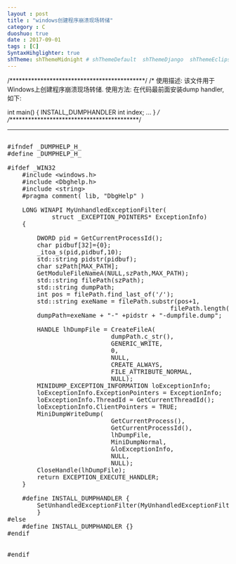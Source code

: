```yaml
---
layout : post
title : "windows创建程序崩溃现场转储"
category : C
duoshuo: true
date : 2017-09-01
tags : [C]
SyntaxHihglighter: true
shTheme: shThemeMidnight # shThemeDefault  shThemeDjango  shThemeEclipse  shThemeEmacs  shThemeFadeToGrey  shThemeMidnight  shThemeRDark
---
```


/********************************************/
/* 使用描述:
   该文件用于Windows上创建程序崩溃现场转储.
   使用方法:
   在代码最前面安装dump handler,如下:

   int main()
   {
      INSTALL_DUMPHANDLER
	  int index;
	  ...
	}
*/
/*******************************************/

<!-- more -->

---

<pre class="brush: c; ">

#ifndef _DUMPHELP_H_
#define _DUMPHELP_H_

#ifdef _WIN32
	#include &lt;windows.h&gt;
	#include &lt;Dbghelp.h&gt;
	#include &lt;string&gt;
	#pragma comment( lib, "DbgHelp" )

	LONG WINAPI MyUnhandledExceptionFilter(
			struct _EXCEPTION_POINTERS* ExceptionInfo)
	{
		
		DWORD pid = GetCurrentProcessId();
		char pidbuf[32]={0};
		_itoa_s(pid,pidbuf,10);
		std::string pidstr(pidbuf);
		char szPath[MAX_PATH];
		GetModuleFileNameA(NULL,szPath,MAX_PATH);
		std::string filePath(szPath);
		std::string dumpPath;
		int pos = filePath.find_last_of('/');
		std::string exeName = filePath.substr(pos+1,
											filePath.length()-pos);
		dumpPath=exeName + "-" +pidstr + "-dumpfile.dump";

		HANDLE lhDumpFile = CreateFileA(
							dumpPath.c_str(), 
							GENERIC_WRITE, 
							0,
							NULL, 
							CREATE_ALWAYS,
							FILE_ATTRIBUTE_NORMAL,
							NULL);
		MINIDUMP_EXCEPTION_INFORMATION loExceptionInfo;
		loExceptionInfo.ExceptionPointers = ExceptionInfo;
		loExceptionInfo.ThreadId = GetCurrentThreadId();
		loExceptionInfo.ClientPointers = TRUE;
		MiniDumpWriteDump(
							GetCurrentProcess(), 
							GetCurrentProcessId(),
							lhDumpFile, 
							MiniDumpNormal, 
							&loExceptionInfo, 
							NULL, 
							NULL);
		CloseHandle(lhDumpFile);
		return EXCEPTION_EXECUTE_HANDLER;
	}

	#define INSTALL_DUMPHANDLER {
		SetUnhandledExceptionFilter(MyUnhandledExceptionFilter);
		}
#else
	#define INSTALL_DUMPHANDLER {}
#endif


#endif

</pre>






